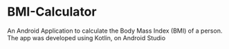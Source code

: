 # BMI-Calculator


  An Android Application to calculate the Body Mass Index (BMI) of a person. The app was developed using Kotlin, on Android Studio
